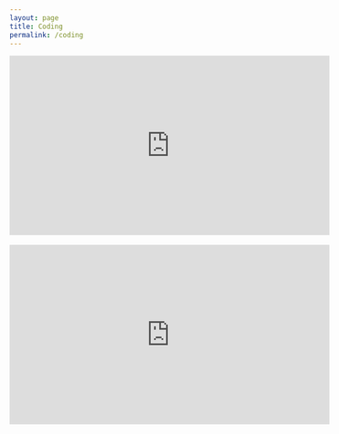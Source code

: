 ```yaml
---
layout: page
title: Coding
permalink: /coding
---
```

<div align="center"><iframe width="560" height="315"  height="315" src="https://www.youtube.com/embed/MI-Q4DyQWak" frameborder="0" allow="accelerometer; autoplay; clipboard-write; encrypted-media; gyroscope; picture-in-picture" allowfullscreen></iframe></div>
<br>
<iframe width="560" height="315" src="https://www.youtube.com/embed/l1dZJLpLnd4" frameborder="0" allow="accelerometer; autoplay; clipboard-write; encrypted-media; gyroscope; picture-in-picture" allowfullscreen></iframe>
<br>